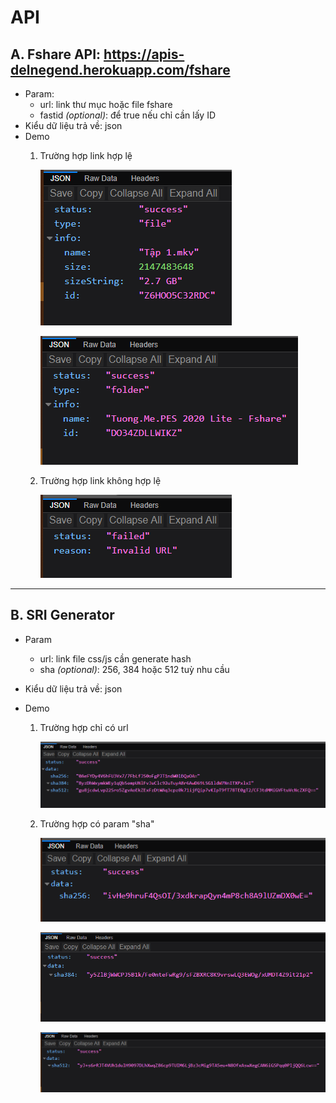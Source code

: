 # API
## A. Fshare API: https://apis-delnegend.herokuapp.com/fshare
- Param:
  - url: link thư mục hoặc file fshare
  - fastid *(optional)*: để true nếu chỉ cần lấy ID
- Kiểu dữ liệu trả về: json
- Demo
  1. Trường hợp link hợp lệ
    
      ![demo](screenshots/fshareAPI/valid.file.png)

      ![demo](screenshots/fshareAPI/valid.folder.png)

  2. Trường hợp link không hợp lệ

      ![unvalid](screenshots/fshareAPI/unvalid.png)

<hr>

## B. SRI Generator
- Param
  - url: link file css/js cần generate hash<br>
  - sha *(optional)*: 256, 384 hoặc 512 tuỳ nhu cầu
- Kiểu dữ liệu trả về: json
- Demo

  1. Trường hợp chỉ có url

      ![urlOnly](screenshots/srigenAPI/urlOnly.png)

  2. Trường hợp có param "sha"

      ![withSHA256](screenshots/srigenAPI/withParam256.png)

      ![withSHA384](screenshots/srigenAPI/withParam384.png)

      ![withSHA512](screenshots/srigenAPI/withParam512.png)